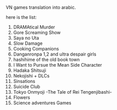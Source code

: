 VN games translation into arabic.

here is the list:
1. DRAMAtical Murder
2. Gore Screaming Show
3. Saya no Uta 
4. Slow Damage 
5. Cooking Companions 
6. Danganronpa 1,2 and ultra despair girls 
7. hashihime of the old book town
8. I Want to Pursue the Mean Side Character
9. Hadaka Shitsuji
10. Nekojishi + DLCs 
11. Sinsations
12. Suicide Club
13. Tokyo Onmyoji -The Tale of Rei Tengenjibashi-
14. Flowers
15. Science adventures Games
